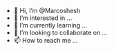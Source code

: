 - 👋 Hi, I’m @Marcoshesh
- 👀 I’m interested in ...
- 🌱 I’m currently learning ...
- 💞️ I’m looking to collaborate on ...
- 📫 How to reach me ...

<!---
Marcoshesh/Marcoshesh is a ✨ special ✨ repository because its `README.md` (this file) appears on your GitHub profile.
You can click the Preview link to take a look at your changes.
--->
